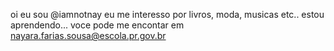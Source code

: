 oi eu sou @iamnotnay
eu me interesso por livros, moda, musicas etc..
estou aprendendo...
voce pode me encontar em nayara.farias.sousa@escola.pr.gov.br
